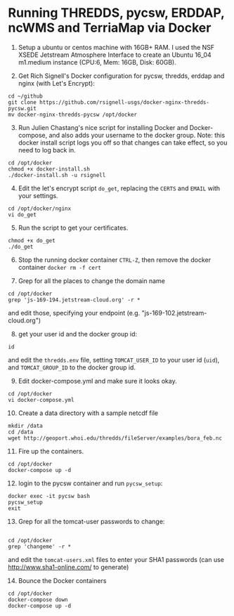 #  Running THREDDS, pycsw, ERDDAP, ncWMS and TerriaMap via Docker

1. Setup a ubuntu or centos machine with 16GB+ RAM.  I used the NSF XSEDE Jetstream Atmosphere Interface to create an Ubuntu 16_04 m1.medium instance (CPU:6, Mem: 16GB, Disk: 60GB).

2. Get Rich Signell's Docker configuration for pycsw, thredds, erddap and nginx (with Let's Encrypt):
```
cd ~/github
git clone https://github.com/rsignell-usgs/docker-nginx-thredds-pycsw.git
mv docker-nginx-thredds-pycsw /opt/docker
```

3. Run Julien Chastang's nice script for installing Docker and Docker-compose, and also adds your username to the docker group.
Note: this docker install script logs you off so that changes can take effect, so you need to log back in.

```
cd /opt/docker 
chmod +x docker-install.sh
./docker-install.sh -u rsignell
```
4. Edit the let's encrypt script `do_get`, replacing the `CERTS` and `EMAIL` with your settings.
```
cd /opt/docker/nginx
vi do_get
```
5. Run the script to get your certificates.  
```
chmod +x do_get
./do_get
```
6. Stop the running docker container `CTRL-Z`, then remove the docker container `docker rm -f cert`

7. Grep for all the places to change the domain name
```
cd /opt/docker
grep 'js-169-194.jetstream-cloud.org' -r *
```
and edit those, specifying your endpoint (e.g. "js-169-102.jetstream-cloud.org") 

8. get your user id and the docker group id:
```
id
```
and edit the `thredds.env` file, setting `TOMCAT_USER_ID` to your user id (`uid`), and `TOMCAT_GROUP_ID` to the docker group id.

9. Edit docker-compose.yml and make sure it looks okay.
```
cd /opt/docker
vi docker-compose.yml
```

10. Create a data directory with a sample netcdf file
```
mkdir /data
cd /data
wget http://geoport.whoi.edu/thredds/fileServer/examples/bora_feb.nc
```
11. Fire up the containers. 
```
cd /opt/docker
docker-compose up -d
```
12. login to the pycsw container and run `pycsw_setup`:
```
docker exec -it pycsw bash
pycsw_setup
exit
```
13. Grep for all the tomcat-user passwords to change:
```

cd /opt/docker
grep 'changeme' -r *
```
and edit the `tomcat-users.xml` files to enter your SHA1 passwords (can use http://www.sha1-online.com/ to generate)

14. Bounce the Docker containers
```
cd /opt/docker
docker-compose down
docker-compose up -d
```

